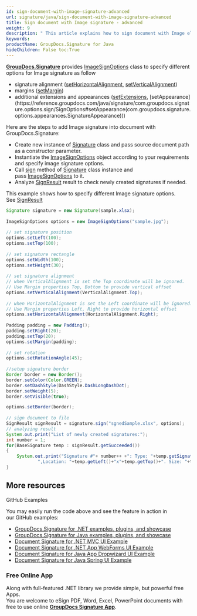 ```yaml
---
id: sign-document-with-image-signature-advanced
url: signature/java/sign-document-with-image-signature-advanced
title: Sign document with Image signature - advanced
weight: 9
description: " This article explains how to sign document with Image electronic signatures using extended options with GroupDocs.Signature API."
keywords: 
productName: GroupDocs.Signature for Java
hideChildren: False toc:True
---
```

[**GroupDocs.Signature**](https://products.groupdocs.com/signature/java) provides [ImageSignOptions](https://reference.groupdocs.com/java/signature/com.groupdocs.signature.options.sign/ImageSignOptions) class to specify different options for Image signature as follow

*   signature alignment ([setHorizontalAlignment](https://reference.groupdocs.com/java/signature/com.groupdocs.signature.options.sign/ImageSignOptions#setHorizontalAlignment(int)), [setVerticalAlignment](https://reference.groupdocs.com/java/signature/com.groupdocs.signature.options.sign/ImageSignOptions#setVerticalAlignment(int)))
*   margins ([setMargin](https://reference.groupdocs.com/java/signature/com.groupdocs.signature.options.sign/ImageSignOptions#setMargin(com.groupdocs.signature.domain.Padding)))
*   additional extensions and appearances ([setExtensions](https://reference.groupdocs.com/java/signature/com.groupdocs.signature.options.sign/SignOptions#setExtensions(java.util.List)), [setAppearance](https://reference.groupdocs.com/java/signature/com.groupdocs.signature.options.sign/SignOptions#setAppearance(com.groupdocs.signature.options.appearances.SignatureAppearance)))

Here are the steps to add Image signature into document with GroupDocs.Signature:

*   Create new instance of [Signature](https://reference.groupdocs.com/java/signature/com.groupdocs.signature/Signature) class and pass source document path as a constructor parameter.    
*   Instantiate the [ImageSignOptions](https://reference.groupdocs.com/java/signature/com.groupdocs.signature.options.sign/ImageSignOptions) object according to your requirements and specify image signature options.    
*   Call [sign](https://reference.groupdocs.com/java/signature/com.groupdocs.signature/Signature#sign(java.io.OutputStream,%20com.groupdocs.signature.options.sign.SignOptions)) method of [Signature](https://reference.groupdocs.com/java/signature/com.groupdocs.signature/Signature) class instance and pass [ImageSignOptions](https://reference.groupdocs.com/java/signature/com.groupdocs.signature.options.sign/ImageSignOptions) to it.      
*   Analyze [SignResult](https://reference.groupdocs.com/java/signature/com.groupdocs.signature.domain/SignResult) result to check newly created signatures if needed.

  

This example shows how to specify different Image signature options. See [SignResult](https://reference.groupdocs.com/java/signature/com.groupdocs.signature.domain/SignResult) 

```java
Signature signature = new Signature(sample.xlsx);
 
ImageSignOptions options = new ImageSignOptions("sample.jpg");
 
// set signature position
options.setLeft(100);
options.setTop(100);
 
// set signature rectangle
options.setWidth(100);
options.setHeight(30);
 
// set signature alignment
// when VerticalAlignment is set the Top coordinate will be ignored.
// Use Margin properties Top, Bottom to provide vertical offset
options.setVerticalAlignment(VerticalAlignment.Top);
 
// when HorizontalAlignment is set the Left coordinate will be ignored.
// Use Margin properties Left, Right to provide horizontal offset
options.setHorizontalAlignment(HorizontalAlignment.Right);
 
Padding padding = new Padding();
padding.setRight(20);
padding.setTop(20);
options.setMargin(padding);
 
// set rotation
options.setRotationAngle(45);
 
//setup signature border
Border border = new Border();
border.setColor(Color.GREEN);
border.setDashStyle(DashStyle.DashLongDashDot);
border.setWeight(5);
border.setVisible(true);

options.setBorder(border);
 
// sign document to file
SignResult signResult = signature.sign("sgnedSample.xlsx", options);
// analyzing result
System.out.print("List of newly created signatures:");
int number = 1;
for(BaseSignature temp : signResult.getSucceeded())
{
    System.out.print("Signature #"+ number++ +": Type: "+temp.getSignatureType()+" Id:"+temp.getSignatureId()+
            ",Location: "+temp.getLeft()+"x"+temp.getTop()+". Size: "+temp.getWidth()+"x"+temp.getHeight());
}
```

## More resources

GitHub Examples 

You may easily run the code above and see the feature in action in our GitHub examples:

*   [GroupDocs.Signature for .NET examples, plugins, and showcase](https://github.com/groupdocs-signature/GroupDocs.Signature-for-.NET)    
*   [GroupDocs.Signature for Java examples, plugins, and showcase](https://github.com/groupdocs-signature/GroupDocs.Signature-for-Java)    
*   [Document Signature for .NET MVC UI Example](https://github.com/groupdocs-signature/GroupDocs.Signature-for-.NET-MVC)    
*   [Document Signature for .NET App WebForms UI Example](https://github.com/groupdocs-signature/GroupDocs.Signature-for-.NET-WebForms)    
*   [Document Signature for Java App Dropwizard UI Example](https://github.com/groupdocs-signature/GroupDocs.Signature-for-Java-Dropwizard)   
*   [Document Signature for Java Spring UI Example](https://github.com/groupdocs-signature/GroupDocs.Signature-for-Java-Spring)
    

### Free Online App  

Along with full-featured .NET library we provide simple, but powerful free Apps.  
You are welcome to eSign PDF, Word, Excel, PowerPoint documents with free to use online **[GroupDocs Signature App](https://products.groupdocs.app/signature)**.
